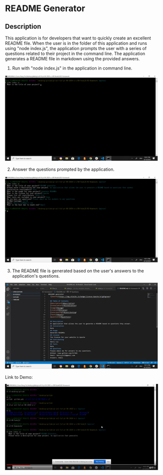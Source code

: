 # README Generator

## Description
This application is for developers that want to quickly create an excellent README file. When the user is in the folder of this application and runs using "node index.js", the application prompts the user with a series of questions related to their project in the command line. The application generates a README file in markdown using the provided answers.

1. Run with "node index.js" in the application in command line.

![Screenshot1](screenshot1.jpg)

2. Answer the questions prompted by the application.

![Screenshot2](screenshot2.jpg)

3. The README file is generated based on the user's answers to the application's questions.

![Screenshot3](screenshot3.jpg)

Link to Demo:

[![Video Link](video-screenshot.jpg)](https://youtu.be/8xKK9AYVUMI)
